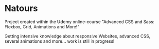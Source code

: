 # Natours
Project created within the Udemy online-course "Advanced CSS and Sass: Flexbox, Grid, Animations and More!"

Getting intensive knowledge about responsive Websites, advanced CSS, several animations and more... work is still in progress!

